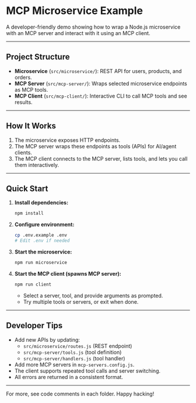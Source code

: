 # MCP Microservice Example

A developer-friendly demo showing how to wrap a Node.js microservice with an MCP server and interact with it using an MCP client.

---

## Project Structure

- **Microservice** (`src/microservice/`): REST API for users, products, and orders.
- **MCP Server** (`src/mcp-server/`): Wraps selected microservice endpoints as MCP tools.
- **MCP Client** (`src/mcp-client/`): Interactive CLI to call MCP tools and see results.

---

## How It Works

1. The microservice exposes HTTP endpoints.
2. The MCP server wraps these endpoints as tools (APIs) for AI/agent clients.
3. The MCP client connects to the MCP server, lists tools, and lets you call them interactively.

---

## Quick Start

1. **Install dependencies:**
   ```bash
   npm install
   ```
2. **Configure environment:**
   ```bash
   cp .env.example .env
   # Edit .env if needed
   ```
3. **Start the microservice:**
   ```bash
   npm run microservice
   ```
4. **Start the MCP client (spawns MCP server):**
   ```bash
   npm run client
   ```
   - Select a server, tool, and provide arguments as prompted.
   - Try multiple tools or servers, or exit when done.

---

## Developer Tips

- Add new APIs by updating:
  - `src/microservice/routes.js` (REST endpoint)
  - `src/mcp-server/tools.js` (tool definition)
  - `src/mcp-server/handlers.js` (tool handler)
- Add more MCP servers in `mcp-servers.config.js`.
- The client supports repeated tool calls and server switching.
- All errors are returned in a consistent format.

---

For more, see code comments in each folder. Happy hacking!
